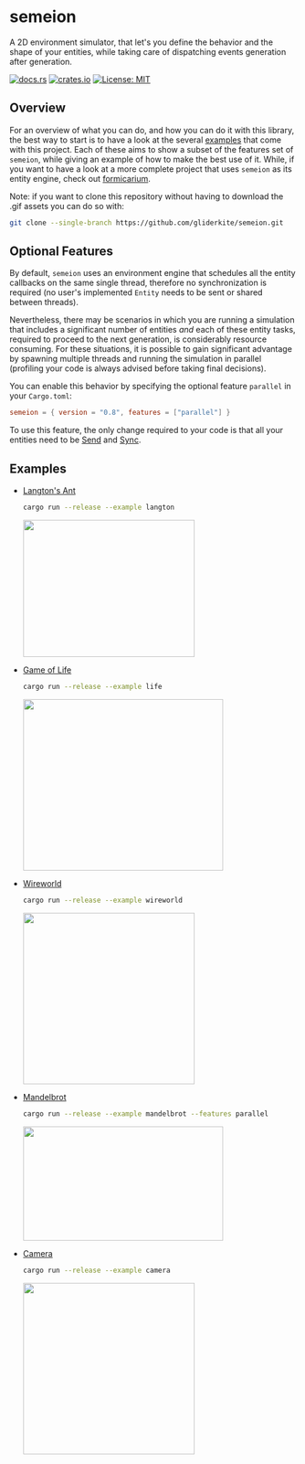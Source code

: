 # semeion

A 2D environment simulator, that let's you define the behavior and the shape
of your entities, while taking care of dispatching events generation after
generation.

[![docs.rs](https://docs.rs/semeion/badge.svg)](https://docs.rs/semeion)
[![crates.io](https://img.shields.io/crates/v/semeion.svg)](https://crates.io/crates/semeion)
[![License: MIT](https://img.shields.io/badge/License-MIT-blue.svg)](LICENSE)


## Overview

For an overview of what you can do, and how you can do it with this library, the
best way to start is to have a look at the several [examples](#examples) that come
with this project.
Each of these aims to show a subset of the features set of `semeion`, while
giving an example of how to make the best use of it.
While, if you want to have a look at a more complete project that uses
`semeion` as its entity engine, check out
[formicarium](https://github.com/gliderkite/formicarium).

Note: if you want to clone this repository without having to download the
.gif assets you can do so with:
```bash
git clone --single-branch https://github.com/gliderkite/semeion.git
```

## Optional Features

By default, `semeion` uses an environment engine that schedules all the entity
callbacks on the same single thread, therefore no synchronization is required
(no user's implemented `Entity` needs to be sent or shared between threads).

Nevertheless, there may be scenarios in which you are running a simulation that
includes a significant number of entities *and* each of these entity tasks,
required to proceed to the next generation, is considerably resource consuming.
For these situations, it is possible to gain significant advantage by spawning
multiple threads and running the simulation in parallel (profiling your code is
always advised before taking final decisions).

You can enable this behavior by specifying the optional feature `parallel` in
your `Cargo.toml`:

```toml
semeion = { version = "0.8", features = ["parallel"] }
```

To use this feature, the only change required to your code is that all your
entities need to be [Send](https://doc.rust-lang.org/std/marker/trait.Send.html)
and [Sync](https://doc.rust-lang.org/std/marker/trait.Sync.html).


## Examples

 - [Langton's Ant](https://en.wikipedia.org/wiki/Langton%27s_ant)

   ```bash
   cargo run --release --example langton
   ```
   <img src="../assets/langton.gif" width="300" height="240">

 - [Game of Life](https://en.wikipedia.org/wiki/Conway%27s_Game_of_Life)

   ```bash
   cargo run --release --example life
   ```
   <img src="../assets/life.gif" width="350" height="300">


 - [Wireworld](https://en.wikipedia.org/wiki/Wireworld)

   ```bash
   cargo run --release --example wireworld
   ```
   <img src="../assets/wireworld.gif" width="300" height="300">


 - [Mandelbrot](https://en.wikipedia.org/wiki/Mandelbrot_set)

   ```bash
   cargo run --release --example mandelbrot --features parallel
   ```
   <img src="../assets/mandelbrot.gif" width="350" height="200">


 - [Camera](https://en.wikipedia.org/wiki/Transformation_matrix)

    ```bash
    cargo run --release --example camera
    ```
   <img src="../assets/camera.gif" width="300" height="300">
